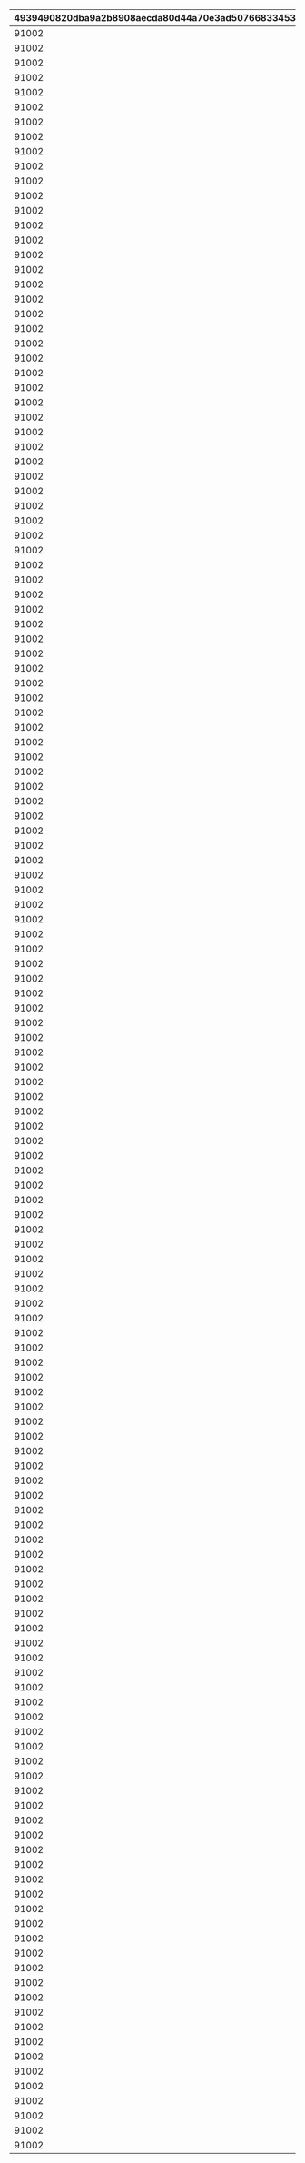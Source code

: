 |4939490820dba9a2b8908aecda80d44a70e3ad507668334534d10c504a85aff0|91402431d4a87880c44f91c408702341fb2ccafc2d3e9fc912aedb6371f89773|9cb0c7de1fca0443ffd80eb9e24562d607be5552d904933b6e4d6c9984c5ea97|43a4b7e0800cd3e2d251d7f978708832e0e39702addbf55317758b679fedfc88|75e772b1825790bfcefbca987746d5d78671609c121aa8013edc2329759aedab|9f614ccd86bdd703f38c9a027f8ed0d64a6a989af728d9de418cf266c57d1f5e|df4cca9e57f27be118e1923e1ddc2afc47f46e4a52938cd14ffcfbe5cb142ec1|601f79023b0e68aa8b821c6eaf6024247a272f3f6bc04f90f575e78d7d0c7748|3acf987f0a84d54025a48966bf66c3e6b048084ccef17291d2c0efb259b4a8a9|5081dd8913ef575f35dfe4481cd2eac156730ce83cbef3a649125d99f310446a|c2e0c610e507ef5b2e5c33e3c0d053d4530e7d1e9508a94298090fadec963fdf|847d7b01d2bd5d0b99ce8dfd063340ead6957d242389c68d7f175eb2683f1395|7a6e34d25b21c4c7a8c8f57df75fc047f717021ab6cffd02dc8dd3c43c061397|615330466b9f3ec45689e8b675a26ba799787047aed895f9ac64b58329a67c2a|d688ceab4ca069d4738f2c2ec54893bf5ea3cc8cbc7dcb5257ae48ba33917acf|3e158d220ea6da6f776bec8789a0db6cf1d3684a73f6f87376e4d61edd47e9e4|
| --- | --- | --- | --- | --- | --- | --- | --- | --- | --- | --- | --- | --- | --- | --- | --- |
|91002|25021|2|1001001|2|50|12|500000|10|200|2|94002|8|400|25011|90008|
|91002|25021|2|1001002|2|50|12|500000|10|200|2|94002|8|400|25012|90008|
|91002|25021|2|1001003|2|50|12|500000|10|200|2|94002|8|400|25013|90008|
|91002|25021|2|1001004|2|50|12|500000|10|200|2|94002|8|400|25014|90008|
|91002|25021|2|1001005|2|50|12|500000|10|200|2|94002|8|400|25015|90008|
|91002|25021|2|1001006|2|50|12|500000|10|200|2|94002|8|400|25011|90008|
|91002|25021|2|1001007|2|50|12|500000|10|200|2|94002|8|400|25012|90008|
|91002|25021|2|1001008|2|50|12|500000|10|200|2|94002|8|400|25013|90008|
|91002|25021|2|1001009|2|50|12|500000|10|200|2|94002|8|400|25014|90008|
|91002|25001|2|1001010|2|10|12|500000|10|200|2|94002|8|400|25015|90008|
|91002|25021|2|1001011|2|50|12|500000|10|200|2|94002|8|400|25011|90008|
|91002|25021|2|1001012|2|50|12|500000|10|200|2|94002|8|400|25012|90008|
|91002|25021|2|1001013|2|50|12|500000|10|200|2|94002|8|400|25013|90008|
|91002|25021|2|1001014|2|50|12|500000|10|200|2|94002|8|400|25014|90008|
|91002|25021|2|1001015|2|50|12|500000|10|200|2|94002|8|400|25015|90008|
|91002|25021|0|1001016|2|50|12|500000|10|200|2|94002|8|0|0|90008|
|91002|25021|0|1001017|2|50|12|500000|10|200|2|94002|8|0|0|90008|
|91002|25021|0|1001018|2|50|12|500000|10|200|2|94002|8|0|0|90008|
|91002|25021|2|1002001|2|50|12|500000|10|200|2|94002|8|400|25011|90008|
|91002|25021|2|1002002|2|50|12|500000|10|200|2|94002|8|400|25012|90008|
|91002|25021|2|1002003|2|50|12|500000|10|200|2|94002|8|400|25013|90008|
|91002|25021|2|1002004|2|50|12|500000|10|200|2|94002|8|400|25014|90008|
|91002|25021|2|1002005|2|50|12|500000|10|200|2|94002|8|400|25015|90008|
|91002|25021|2|1002006|2|50|12|500000|10|200|2|94002|8|400|25011|90008|
|91002|25021|2|1002007|2|50|12|500000|10|200|2|94002|8|400|25012|90008|
|91002|25021|2|1002008|2|50|12|500000|10|200|2|94002|8|400|25013|90008|
|91002|25021|2|1002009|2|50|12|500000|10|200|2|94002|8|400|25014|90008|
|91002|25001|2|1002010|2|10|12|500000|10|200|2|94002|8|400|25015|90008|
|91002|25021|2|1002011|2|50|12|500000|10|200|2|94002|8|400|25011|90008|
|91002|25021|2|1002012|2|50|12|500000|10|200|2|94002|8|400|25012|90008|
|91002|25021|2|1002013|2|50|12|500000|10|200|2|94002|8|400|25013|90008|
|91002|25021|2|1002014|2|50|12|500000|10|200|2|94002|8|400|25014|90008|
|91002|25021|2|1002015|2|50|12|500000|10|200|2|94002|8|400|25015|90008|
|91002|25021|0|1002016|2|50|12|500000|10|200|2|94002|8|0|0|90008|
|91002|25021|0|1002017|2|50|12|500000|10|200|2|94002|8|0|0|90008|
|91002|25021|0|1002018|2|50|12|500000|10|200|2|94002|8|0|0|90008|
|91002|25021|2|1003001|2|50|12|500000|10|200|2|94002|8|400|25011|90008|
|91002|25021|2|1003002|2|50|12|500000|10|200|2|94002|8|400|25012|90008|
|91002|25021|2|1003003|2|50|12|500000|10|200|2|94002|8|400|25013|90008|
|91002|25021|2|1003004|2|50|12|500000|10|200|2|94002|8|400|25014|90008|
|91002|25021|2|1003005|2|50|12|500000|10|200|2|94002|8|400|25015|90008|
|91002|25021|2|1003006|2|50|12|500000|10|200|2|94002|8|400|25011|90008|
|91002|25021|2|1003007|2|50|12|500000|10|200|2|94002|8|400|25012|90008|
|91002|25021|2|1003008|2|50|12|500000|10|200|2|94002|8|400|25013|90008|
|91002|25021|2|1003009|2|50|12|500000|10|200|2|94002|8|400|25014|90008|
|91002|25001|2|1003010|2|10|12|500000|10|200|2|94002|8|400|25015|90008|
|91002|25021|2|1003011|2|50|12|500000|10|200|2|94002|8|400|25011|90008|
|91002|25021|2|1003012|2|50|12|500000|10|200|2|94002|8|400|25012|90008|
|91002|25021|2|1003013|2|50|12|500000|10|200|2|94002|8|400|25013|90008|
|91002|25021|2|1003014|2|50|12|500000|10|200|2|94002|8|400|25014|90008|
|91002|25021|2|1003015|2|50|12|500000|10|200|2|94002|8|400|25015|90008|
|91002|25021|0|1003016|2|50|12|500000|10|200|2|94002|8|0|0|90008|
|91002|25021|0|1003017|2|50|12|500000|10|200|2|94002|8|0|0|90008|
|91002|25021|0|1003018|2|50|12|500000|10|200|2|94002|8|0|0|90008|
|91002|25021|2|1004001|2|50|12|500000|10|200|2|94002|8|400|25011|90008|
|91002|25021|2|1004002|2|50|12|500000|10|200|2|94002|8|400|25012|90008|
|91002|25021|2|1004003|2|50|12|500000|10|200|2|94002|8|400|25013|90008|
|91002|25021|2|1004004|2|50|12|500000|10|200|2|94002|8|400|25014|90008|
|91002|25021|2|1004005|2|50|12|500000|10|200|2|94002|8|400|25015|90008|
|91002|25021|2|1004006|2|50|12|500000|10|200|2|94002|8|400|25011|90008|
|91002|25021|2|1004007|2|50|12|500000|10|200|2|94002|8|400|25012|90008|
|91002|25021|2|1004008|2|50|12|500000|10|200|2|94002|8|400|25013|90008|
|91002|25021|2|1004009|2|50|12|500000|10|200|2|94002|8|400|25014|90008|
|91002|25001|2|1004010|2|10|12|500000|10|200|2|94002|8|400|25015|90008|
|91002|25021|2|1004011|2|50|12|500000|10|200|2|94002|8|400|25011|90008|
|91002|25021|2|1004012|2|50|12|500000|10|200|2|94002|8|400|25012|90008|
|91002|25021|2|1004013|2|50|12|500000|10|200|2|94002|8|400|25013|90008|
|91002|25021|2|1004014|2|50|12|500000|10|200|2|94002|8|400|25014|90008|
|91002|25021|2|1004015|2|50|12|500000|10|200|2|94002|8|400|25015|90008|
|91002|25021|0|1004016|2|50|12|500000|10|200|2|94002|8|0|0|90008|
|91002|25021|0|1004017|2|50|12|500000|10|200|2|94002|8|0|0|90008|
|91002|25021|0|1004018|2|50|12|500000|10|200|2|94002|8|0|0|90008|
|91002|25021|2|1005001|2|50|12|500000|10|200|2|94002|8|400|25011|90008|
|91002|25021|2|1005002|2|50|12|500000|10|200|2|94002|8|400|25012|90008|
|91002|25021|2|1005003|2|50|12|500000|10|200|2|94002|8|400|25013|90008|
|91002|25021|2|1005004|2|50|12|500000|10|200|2|94002|8|400|25014|90008|
|91002|25021|2|1005005|2|50|12|500000|10|200|2|94002|8|400|25015|90008|
|91002|25021|2|1005006|2|50|12|500000|10|200|2|94002|8|400|25011|90008|
|91002|25021|2|1005007|2|50|12|500000|10|200|2|94002|8|400|25012|90008|
|91002|25021|2|1005008|2|50|12|500000|10|200|2|94002|8|400|25013|90008|
|91002|25021|2|1005009|2|50|12|500000|10|200|2|94002|8|400|25014|90008|
|91002|25001|2|1005010|2|10|12|500000|10|200|2|94002|8|400|25015|90008|
|91002|25021|2|1005011|2|50|12|500000|10|200|2|94002|8|400|25011|90008|
|91002|25021|2|1005012|2|50|12|500000|10|200|2|94002|8|400|25012|90008|
|91002|25021|2|1005013|2|50|12|500000|10|200|2|94002|8|400|25013|90008|
|91002|25021|2|1005014|2|50|12|500000|10|200|2|94002|8|400|25014|90008|
|91002|25021|2|1005015|2|50|12|500000|10|200|2|94002|8|400|25015|90008|
|91002|25021|0|1005016|2|50|12|500000|10|200|2|94002|8|0|0|90008|
|91002|25021|0|1005017|2|50|12|500000|10|200|2|94002|8|0|0|90008|
|91002|25021|0|1005018|2|50|12|500000|10|200|2|94002|8|0|0|90008|
|91002|25021|2|1006001|2|50|12|500000|10|200|2|94002|8|400|25011|90008|
|91002|25021|2|1006002|2|50|12|500000|10|200|2|94002|8|400|25012|90008|
|91002|25021|2|1006003|2|50|12|500000|10|200|2|94002|8|400|25013|90008|
|91002|25021|2|1006004|2|50|12|500000|10|200|2|94002|8|400|25014|90008|
|91002|25021|2|1006005|2|50|12|500000|10|200|2|94002|8|400|25015|90008|
|91002|25021|2|1006006|2|50|12|500000|10|200|2|94002|8|400|25011|90008|
|91002|25021|2|1006007|2|50|12|500000|10|200|2|94002|8|400|25012|90008|
|91002|25021|2|1006008|2|50|12|500000|10|200|2|94002|8|400|25013|90008|
|91002|25021|2|1006009|2|50|12|500000|10|200|2|94002|8|400|25014|90008|
|91002|25001|2|1006010|2|10|12|500000|10|200|2|94002|8|400|25015|90008|
|91002|25021|2|1006011|2|50|12|500000|10|200|2|94002|8|400|25011|90008|
|91002|25021|2|1006012|2|50|12|500000|10|200|2|94002|8|400|25012|90008|
|91002|25021|2|1006013|2|50|12|500000|10|200|2|94002|8|400|25013|90008|
|91002|25021|2|1006014|2|50|12|500000|10|200|2|94002|8|400|25014|90008|
|91002|25021|2|1006015|2|50|12|500000|10|200|2|94002|8|400|25015|90008|
|91002|25021|0|1006016|2|50|12|500000|10|200|2|94002|8|0|0|90008|
|91002|25021|0|1006017|2|50|12|500000|10|200|2|94002|8|0|0|90008|
|91002|25021|0|1006018|2|50|12|500000|10|200|2|94002|8|0|0|90008|
|91002|25021|2|1007001|2|50|12|500000|10|200|2|94002|8|400|25011|90008|
|91002|25021|2|1007002|2|50|12|500000|10|200|2|94002|8|400|25012|90008|
|91002|25021|2|1007003|2|50|12|500000|10|200|2|94002|8|400|25013|90008|
|91002|25021|2|1007004|2|50|12|500000|10|200|2|94002|8|400|25014|90008|
|91002|25021|2|1007005|2|50|12|500000|10|200|2|94002|8|400|25015|90008|
|91002|25021|2|1007006|2|50|12|500000|10|200|2|94002|8|400|25011|90008|
|91002|25021|2|1007007|2|50|12|500000|10|200|2|94002|8|400|25012|90008|
|91002|25021|2|1007008|2|50|12|500000|10|200|2|94002|8|400|25013|90008|
|91002|25021|2|1007009|2|50|12|500000|10|200|2|94002|8|400|25014|90008|
|91002|25001|2|1007010|2|10|12|500000|10|200|2|94002|8|400|25015|90008|
|91002|25021|2|1007011|2|50|12|500000|10|200|2|94002|8|400|25011|90008|
|91002|25021|2|1007012|2|50|12|500000|10|200|2|94002|8|400|25012|90008|
|91002|25021|2|1007013|2|50|12|500000|10|200|2|94002|8|400|25013|90008|
|91002|25021|2|1007014|2|50|12|500000|10|200|2|94002|8|400|25014|90008|
|91002|25021|2|1007015|2|50|12|500000|10|200|2|94002|8|400|25015|90008|
|91002|25021|0|1007016|2|50|12|500000|10|200|2|94002|8|0|0|90008|
|91002|25021|0|1007017|2|50|12|500000|10|200|2|94002|8|0|0|90008|
|91002|25021|0|1007018|2|50|12|500000|10|200|2|94002|8|0|0|90008|
|91002|25021|2|1008001|2|50|12|500000|10|200|2|94002|8|400|25011|90008|
|91002|25021|2|1008002|2|50|12|500000|10|200|2|94002|8|400|25012|90008|
|91002|25021|2|1008003|2|50|12|500000|10|200|2|94002|8|400|25013|90008|
|91002|25021|2|1008004|2|50|12|500000|10|200|2|94002|8|400|25014|90008|
|91002|25021|2|1008005|2|50|12|500000|10|200|2|94002|8|400|25015|90008|
|91002|25021|2|1008006|2|50|12|500000|10|200|2|94002|8|400|25011|90008|
|91002|25021|2|1008007|2|50|12|500000|10|200|2|94002|8|400|25012|90008|
|91002|25021|2|1008008|2|50|12|500000|10|200|2|94002|8|400|25013|90008|
|91002|25021|2|1008009|2|50|12|500000|10|200|2|94002|8|400|25014|90008|
|91002|25001|2|1008010|2|10|12|500000|10|200|2|94002|8|400|25015|90008|
|91002|25021|2|1008011|2|50|12|500000|10|200|2|94002|8|400|25011|90008|
|91002|25021|2|1008012|2|50|12|500000|10|200|2|94002|8|400|25012|90008|
|91002|25021|2|1008013|2|50|12|500000|10|200|2|94002|8|400|25013|90008|
|91002|25021|2|1008014|2|50|12|500000|10|200|2|94002|8|400|25014|90008|
|91002|25021|2|1008015|2|50|12|500000|10|200|2|94002|8|400|25015|90008|
|91002|25021|0|1008016|2|50|12|500000|10|200|2|94002|8|0|0|90008|
|91002|25021|0|1008017|2|50|12|500000|10|200|2|94002|8|0|0|90008|
|91002|25021|0|1008018|2|50|12|500000|10|200|2|94002|8|0|0|90008|